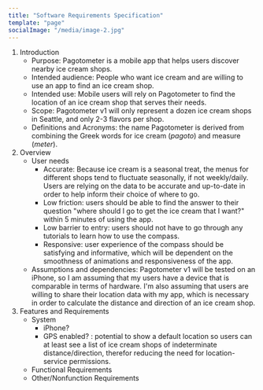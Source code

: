 ```yaml
---
title: "Software Requirements Specification"
template: "page"
socialImage: "/media/image-2.jpg"
---
```


1. Introduction
    - Purpose: Pagotometer is a mobile app that helps users discover nearby ice cream shops.
    - Intended audience: People who want ice cream and are willing to use an app to find an ice cream shop.
    - Intended use: Mobile users will rely on Pagotometer to find the location of an ice cream shop that serves their needs.
    - Scope: Pagotometer v1 will only represent a dozen ice cream shops in Seattle, and only 2-3 flavors per shop.
    - Definitions and Acronyms: the name Pagotometer is derived from combining the Greek words for ice cream (*pagoto*) and measure (*meter*). 
2. Overview
    - User needs
        - Accurate: Because ice cream is a seasonal treat, the menus for different shops tend to fluctuate seasonally, if not weekly/daily. Users are relying on the data to be accurate and up-to-date in order to help inform their choice of where to go. 
        - Low friction: users should be able to find the answer to their question "where should I go to get the ice cream that I want?" within 5 minutes of using the app.
        - Low barrier to entry: users should not have to go through any tutorials to learn how to use the compass.
        - Responsive: user experience of the compass should be satisfying and informative, which will be dependent on the smoothness of animations and responsiveness of the app.
    - Assumptions and dependencies: Pagotometer v1 will be tested on an iPhone, so I am assuming that my users have a device that is comparable in terms of hardware. I'm also assuming that users are willing to share their location data with my app, which is necessary in order to calculate the distance and direction of an ice cream shop. 
3. Features and Requirements
    - System
        - iPhone? 
        - GPS enabled? : potential to show a default location so users can at least see a list of ice cream shops of indeterminate distance/direction, therefor reducing the need for location-service permissions.
    - Functional Requirements
    - Other/Nonfunction Requirements
